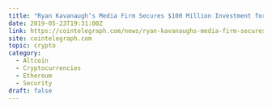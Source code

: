 ```yaml
---
title: "Ryan Kavanaugh’s Media Firm Secures $100 Million Investment for Crypto Project"
date: 2019-05-23T19:31:00Z
link: https://cointelegraph.com/news/ryan-kavanaughs-media-firm-secures-100-million-investment-for-crypto-project?utm_medium=RSS&utm_source=hune
site: cointelegraph.com
topic: crypto
category:
  - Altcoin
  - Cryptocurrencies
  - Ethereum
  - Security
draft: false
---
```

